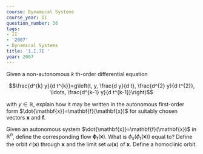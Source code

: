 ```yaml
---
course: Dynamical Systems
course_year: II
question_number: 36
tags:
- II
- '2007'
- Dynamical Systems
title: '1.I.7E '
year: 2007
---
```



Given a non-autonomous $k$ th-order differential equation

$$\frac{d^{k} y}{d t^{k}}=g\left(t, y, \frac{d y}{d t}, \frac{d^{2} y}{d t^{2}}, \ldots, \frac{d^{k-1} y}{d t^{k-1}}\right)$$

with $y \in \mathbb{R}$, explain how it may be written in the autonomous first-order form $\dot{\mathbf{x}}=\mathbf{f}(\mathbf{x})$ for suitably chosen vectors $\mathbf{x}$ and $\mathbf{f}$.

Given an autonomous system $\dot{\mathbf{x}}=\mathbf{f}(\mathbf{x})$ in $\mathbb{R}^{n}$, define the corresponding flow $\boldsymbol{\phi}_{t}(\mathbf{x})$. What is $\phi_{s}\left(\phi_{t}(\mathbf{x})\right)$ equal to? Define the orbit $\mathcal{O}(\mathbf{x})$ through $\mathbf{x}$ and the limit set $\omega(\mathbf{x})$ of $\mathbf{x}$. Define a homoclinic orbit.